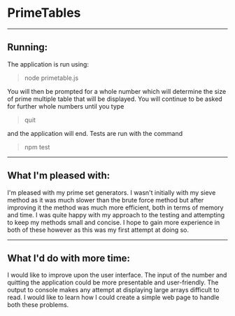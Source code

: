 # PrimeTables

--------------------------------------------------
## Running:

The application is run using:

> node primetable.js

You will then be prompted for a whole number which will determine the size of prime multiple table that will be displayed. You will continue to be asked for further whole numbers until you type

> quit

and the application will end. Tests are run with the command

> npm test

--------------------------------------------------
## What I'm pleased with:

I'm pleased with my prime set generators. I wasn't initially with my sieve method as it was much slower than the brute force method but after improving it the method was much more efficient, both in terms of memory and time. I was quite happy with my approach to the testing and attempting to keep my methods small and concise. I hope to gain more experience in both of these however as this was my first attempt at doing so.

--------------------------------------------------
## What I'd do with more time:

I would like to improve upon the user interface. The input of the number and quitting the application could be more presentable and user-friendly. The output to console makes any attempt at displaying large arrays difficult to read. I would like to learn how I could create a simple web page to handle both these problems.